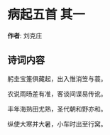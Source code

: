 # 病起五首  其一

**作者**: 刘克庄

## 诗词内容

躬圭宝箑俱藏起，出入惟消笠与蓑。

农说雨旸差有准，客谈间谍易传讹。

丰年海熟田尤熟，圣代朝和野亦和。

纵使大寒并大暑，小车时出至行窝。

